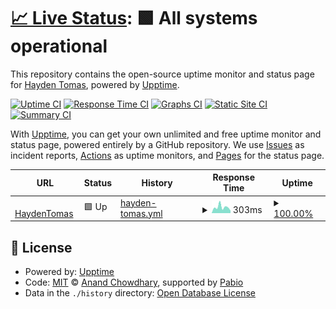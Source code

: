# [📈 Live Status](https://demo.upptime.js.org): <!--live status--> **🟩 All systems operational**

This repository contains the open-source uptime monitor and status page for [Hayden Tomas](https://haydentomas.co.uk), powered by [Upptime](https://github.com/upptime/upptime).

[![Uptime CI](https://github.com/haydentomas/uptime/workflows/Uptime%20CI/badge.svg)](https://github.com/haydentomas/uptime/actions?query=workflow%3A%22Uptime+CI%22)
[![Response Time CI](https://github.com/haydentomas/uptime/workflows/Response%20Time%20CI/badge.svg)](https://github.com/haydentomas/uptime/actions?query=workflow%3A%22Response+Time+CI%22)
[![Graphs CI](https://github.com/haydentomas/uptime/workflows/Graphs%20CI/badge.svg)](https://github.com/haydentomas/uptime/actions?query=workflow%3A%22Graphs+CI%22)
[![Static Site CI](https://github.com/haydentomas/uptime/workflows/Static%20Site%20CI/badge.svg)](https://github.com/haydentomas/uptime/actions?query=workflow%3A%22Static+Site+CI%22)
[![Summary CI](https://github.com/haydentomas/uptime/workflows/Summary%20CI/badge.svg)](https://github.com/haydentomas/uptime/actions?query=workflow%3A%22Summary+CI%22)

With [Upptime](https://upptime.js.org), you can get your own unlimited and free uptime monitor and status page, powered entirely by a GitHub repository. We use [Issues](https://github.com/haydentomas/uptime/issues) as incident reports, [Actions](https://github.com/haydentomas/uptime/actions) as uptime monitors, and [Pages](https://demo.upptime.js.org) for the status page.

<!--start: status pages-->
<!-- This summary is generated by Upptime (https://github.com/upptime/upptime) -->
<!-- Do not edit this manually, your changes will be overwritten -->
<!-- prettier-ignore -->
| URL | Status | History | Response Time | Uptime |
| --- | ------ | ------- | ------------- | ------ |
| <img alt="" src="https://icons.duckduckgo.com/ip3/www.haydentomas.co.uk.ico" height="13"> [HaydenTomas](https://www.haydentomas.co.uk) | 🟩 Up | [hayden-tomas.yml](https://github.com/haydentomas/uptime/commits/HEAD/history/hayden-tomas.yml) | <details><summary><img alt="Response time graph" src="./graphs/hayden-tomas/response-time-week.png" height="20"> 303ms</summary><br><a href="https://uptime.haydentomas.co.uk/history/hayden-tomas"><img alt="Response time 315" src="https://img.shields.io/endpoint?url=https%3A%2F%2Fraw.githubusercontent.com%2Fhaydentomas%2Fuptime%2FHEAD%2Fapi%2Fhayden-tomas%2Fresponse-time.json"></a><br><a href="https://uptime.haydentomas.co.uk/history/hayden-tomas"><img alt="24-hour response time 218" src="https://img.shields.io/endpoint?url=https%3A%2F%2Fraw.githubusercontent.com%2Fhaydentomas%2Fuptime%2FHEAD%2Fapi%2Fhayden-tomas%2Fresponse-time-day.json"></a><br><a href="https://uptime.haydentomas.co.uk/history/hayden-tomas"><img alt="7-day response time 303" src="https://img.shields.io/endpoint?url=https%3A%2F%2Fraw.githubusercontent.com%2Fhaydentomas%2Fuptime%2FHEAD%2Fapi%2Fhayden-tomas%2Fresponse-time-week.json"></a><br><a href="https://uptime.haydentomas.co.uk/history/hayden-tomas"><img alt="30-day response time 268" src="https://img.shields.io/endpoint?url=https%3A%2F%2Fraw.githubusercontent.com%2Fhaydentomas%2Fuptime%2FHEAD%2Fapi%2Fhayden-tomas%2Fresponse-time-month.json"></a><br><a href="https://uptime.haydentomas.co.uk/history/hayden-tomas"><img alt="1-year response time 315" src="https://img.shields.io/endpoint?url=https%3A%2F%2Fraw.githubusercontent.com%2Fhaydentomas%2Fuptime%2FHEAD%2Fapi%2Fhayden-tomas%2Fresponse-time-year.json"></a></details> | <details><summary><a href="https://uptime.haydentomas.co.uk/history/hayden-tomas">100.00%</a></summary><a href="https://uptime.haydentomas.co.uk/history/hayden-tomas"><img alt="All-time uptime 100.00%" src="https://img.shields.io/endpoint?url=https%3A%2F%2Fraw.githubusercontent.com%2Fhaydentomas%2Fuptime%2FHEAD%2Fapi%2Fhayden-tomas%2Fuptime.json"></a><br><a href="https://uptime.haydentomas.co.uk/history/hayden-tomas"><img alt="24-hour uptime 100.00%" src="https://img.shields.io/endpoint?url=https%3A%2F%2Fraw.githubusercontent.com%2Fhaydentomas%2Fuptime%2FHEAD%2Fapi%2Fhayden-tomas%2Fuptime-day.json"></a><br><a href="https://uptime.haydentomas.co.uk/history/hayden-tomas"><img alt="7-day uptime 100.00%" src="https://img.shields.io/endpoint?url=https%3A%2F%2Fraw.githubusercontent.com%2Fhaydentomas%2Fuptime%2FHEAD%2Fapi%2Fhayden-tomas%2Fuptime-week.json"></a><br><a href="https://uptime.haydentomas.co.uk/history/hayden-tomas"><img alt="30-day uptime 100.00%" src="https://img.shields.io/endpoint?url=https%3A%2F%2Fraw.githubusercontent.com%2Fhaydentomas%2Fuptime%2FHEAD%2Fapi%2Fhayden-tomas%2Fuptime-month.json"></a><br><a href="https://uptime.haydentomas.co.uk/history/hayden-tomas"><img alt="1-year uptime 100.00%" src="https://img.shields.io/endpoint?url=https%3A%2F%2Fraw.githubusercontent.com%2Fhaydentomas%2Fuptime%2FHEAD%2Fapi%2Fhayden-tomas%2Fuptime-year.json"></a></details>

<!--end: status pages-->

## 📄 License

- Powered by: [Upptime](https://github.com/upptime/upptime)
- Code: [MIT](./LICENSE) © [Anand Chowdhary](https://anandchowdhary.com), supported by [Pabio](https://pabio.com)
- Data in the `./history` directory: [Open Database License](https://opendatacommons.org/licenses/odbl/1-0/)
